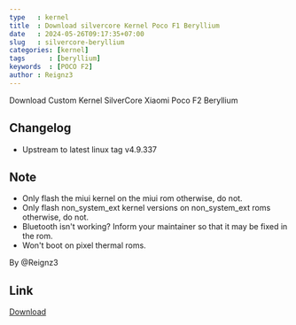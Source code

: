 ```yaml
---
type   : kernel
title  : Download silvercore Kernel Poco F1 Beryllium
date   : 2024-05-26T09:17:35+07:00
slug   : silvercore-beryllium
categories: [kernel]
tags      : [beryllium]
keywords  : [POCO F2]
author : Reignz3
---
```


Download Custom Kernel SilverCore Xiaomi Poco F2 Beryllium

## Changelog
- Upstream to latest linux tag v4.9.337

## Note
- Only flash the miui kernel on the miui rom otherwise, do not.
- Only flash non_system_ext kernel versions on non_system_ext roms otherwise, do not.
- Bluetooth isn't working? Inform your maintainer so that it may be fixed in the rom.
- Won't boot on pixel thermal roms.

By @Reignz3

## Link
[Download](https://drive.google.com/drive/folders/10iLDd5p641sM1kqO7mrovqgVhRdXNqPp)

